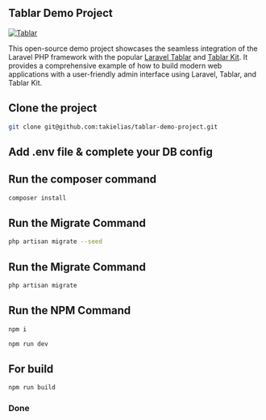 ## Tablar Demo Project

[![Tablar](https://img.youtube.com/vi/ka26mSdmvIQ/0.jpg)](https://www.youtube.com/watch?v=ka26mSdmvIQ)

This open-source demo project showcases the seamless integration of the Laravel PHP framework with the popular [Laravel Tablar](https://github.com/takielias/tablar)
and [Tablar Kit](https://github.com/takielias/tablar-kit). It provides a comprehensive example of how to build modern web applications
with a user-friendly admin interface using Laravel, Tablar, and Tablar Kit.

## Clone the project

```bash
git clone git@github.com:takielias/tablar-demo-project.git
```

## Add .env file & complete your DB config

## Run the composer command

```bash
composer install
```

## Run the Migrate Command

```bash
php artisan migrate --seed
```

## Run the Migrate Command

```bash
php artisan migrate
```

## Run the NPM Command

```bash
npm i
```

```bash
npm run dev
```

## For build

```bash
npm run build
```

### Done


